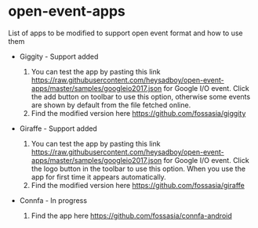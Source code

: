 # open-event-apps

List of apps to be modified to support open event format and how to use them

- Giggity - Support added
  1. You can test the app by pasting this link https://raw.githubusercontent.com/heysadboy/open-event-apps/master/samples/googleio2017.json for Google I/O event. Click the add button on toolbar to use this option, otherwise some events are shown by default from the file fetched online.
  2. Find the modified version here https://github.com/fossasia/giggity

- Giraffe - Support added
  1. You can test the app by pasting this link https://raw.githubusercontent.com/heysadboy/open-event-apps/master/samples/googleio2017.json for Google I/O event. Click the logo button in the toolbar to use this option. When you use the app for first time it appears automatically.
  2. Find the modified version here https://github.com/fossasia/giraffe

- Connfa - In progress
  1. Find the app here https://github.com/fossasia/connfa-android   
